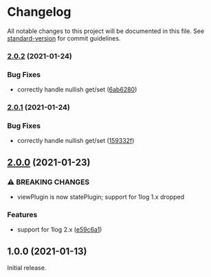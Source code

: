 # Changelog

All notable changes to this project will be documented in this file. See [standard-version](https://github.com/conventional-changelog/standard-version) for commit guidelines.

### [2.0.2](https://github.com/ivan7237d/1log-antiutils/compare/v2.0.1...v2.0.2) (2021-01-24)


### Bug Fixes

* correctly handle nullish get/set ([6ab6280](https://github.com/ivan7237d/1log-antiutils/commit/6ab62809c165354c72f96a9b61992dae0ac5fd44))

### [2.0.1](https://github.com/ivan7237d/1log-antiutils/compare/v2.0.0...v2.0.1) (2021-01-24)


### Bug Fixes

* correctly handle nullish get/set ([159332f](https://github.com/ivan7237d/1log-antiutils/commit/159332fafcddfd635a11695860854898b89d4d9c))

## [2.0.0](https://github.com/ivan7237d/1log-antiutils/compare/v1.0.0...v2.0.0) (2021-01-23)


### ⚠ BREAKING CHANGES

* viewPlugin is now statePlugin; support for 1log 1.x dropped

### Features

* support for 1log 2.x ([e59c6a1](https://github.com/ivan7237d/1log-antiutils/commit/e59c6a11d813f771081f5b6b2ac9b48970ce7422))

## 1.0.0 (2021-01-13)

Initial release.
